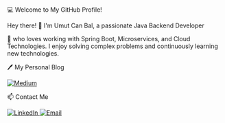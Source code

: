💻 Welcome to My GitHub Profile!

Hey there! 
👋 I'm Umut Can Bal, a passionate Java Backend Developer 

🚀 who loves working with Spring Boot, Microservices, and Cloud Technologies. I enjoy solving complex problems and continuously learning new technologies.

🖊️ My Personal Blog
<p>
  <a href="https://medium.com/@umutcanbal" target="_blank">
    <img src="https://img.shields.io/badge/Medium-000000?style=for-the-badge&logo=medium&logoColor=white" alt="Medium">
  </a>
</p>

📫 Contact Me
<p align="left"> <a href="https://www.linkedin.com/in/umutcanbal/" target="_blank"> <img src="https://img.shields.io/badge/LinkedIn-0077B5?style=for-the-badge&logo=linkedin&logoColor=white" alt="LinkedIn"> </a> <a href="mailto:umutcanbal123@gmail.com"> <img src="https://img.shields.io/badge/Email-D14836?style=for-the-badge&logo=gmail&logoColor=white" alt="Email"> </a>
